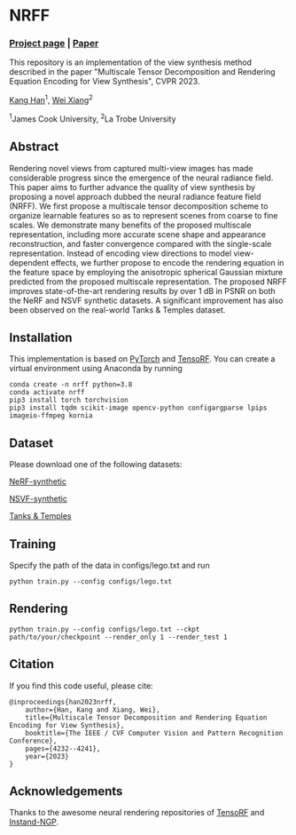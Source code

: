 # NRFF

### [Project page](https://imkanghan.github.io/projects/NRFF/main) | [Paper](https://arxiv.org/abs/2303.03808)

This repository is an implementation of the view synthesis method described in the paper "Multiscale Tensor Decomposition and Rendering Equation Encoding for View Synthesis", CVPR 2023.

[Kang Han](https://imkanghan.github.io/)<sup>1</sup>, [Wei Xiang](https://scholars.latrobe.edu.au/wxiang)<sup>2</sup>

<sup>1</sup>James Cook University, <sup>2</sup>La Trobe University

## Abstract
Rendering novel views from captured multi-view images has made considerable progress since the emergence of the neural radiance field. This paper aims to further advance the quality of view synthesis by proposing a novel approach dubbed the neural radiance feature field (NRFF). We first propose a multiscale tensor decomposition scheme to organize learnable features so as to represent scenes from coarse to fine scales. We demonstrate many benefits of the proposed multiscale representation, including more accurate scene shape and appearance reconstruction, and faster convergence compared with the single-scale representation. Instead of encoding view directions to model view-dependent effects, we further propose to encode the rendering equation in the feature space by employing the anisotropic spherical Gaussian mixture predicted from the proposed multiscale representation. The proposed NRFF improves state-of-the-art rendering results by over 1 dB in PSNR on both the NeRF and NSVF synthetic datasets. A significant improvement has also been observed on the real-world Tanks \& Temples dataset.

## Installation

This implementation is based on [PyTorch](https://pytorch.org/) and [TensoRF](https://github.com/apchenstu/TensoRF). You can create a virtual environment using Anaconda by running

```
conda create -n nrff python=3.8
conda activate nrff
pip3 install torch torchvision
pip3 install tqdm scikit-image opencv-python configargparse lpips imageio-ffmpeg kornia
```

## Dataset
Please download one of the following datasets:

[NeRF-synthetic](https://drive.google.com/drive/folders/128yBriW1IG_3NJ5Rp7APSTZsJqdJdfc1)

[NSVF-synthetic](https://dl.fbaipublicfiles.com/nsvf/dataset/Synthetic_NSVF.zip)

[Tanks & Temples](https://dl.fbaipublicfiles.com/nsvf/dataset/TanksAndTemple.zip)

## Training
Specify the path of the data in configs/lego.txt and run
```
python train.py --config configs/lego.txt
```

## Rendering
```
python train.py --config configs/lego.txt --ckpt path/to/your/checkpoint --render_only 1 --render_test 1 
```

## Citation
If you find this code useful, please cite:

    @inproceedings{han2023nrff,
        author={Han, Kang and Xiang, Wei},
        title={Multiscale Tensor Decomposition and Rendering Equation Encoding for View Synthesis},
        booktitle={The IEEE / CVF Computer Vision and Pattern Recognition Conference},
        pages={4232--4241},
        year={2023}
    }

## Acknowledgements

Thanks to the awesome neural rendering repositories of [TensoRF](https://github.com/apchenstu/TensoRF) and [Instand-NGP](https://github.com/NVlabs/instant-ngp).